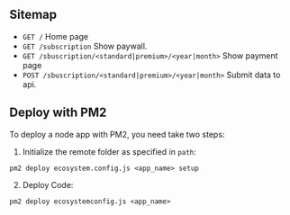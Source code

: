 ## Sitemap

* `GET /` Home page
* `GET /subscription` Show paywall.
* `GET /sbuscription/<standard|premium>/<year|month>` Show payment page
* `POST /sbuscription/<standard|premium>/<year|month>` Submit data to api.

## Deploy with PM2

To deploy a node app with PM2, you need take two steps:

1. Initialize the remote folder as specified in `path`:

```
pm2 deploy ecosystem.config.js <app_name> setup
```

2. Deploy Code:

```
pm2 deploy ecosystemconfig.js <app_name>
```